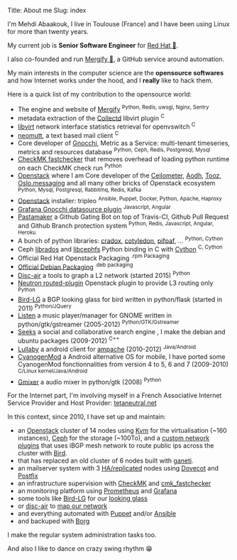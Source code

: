 Title: About me
Slug: index

I'm Mehdi Abaakouk, I live in Toulouse (France) and I have been using
Linux for more than twenty years.

My current job is **Senior Software Engineer** for [Red Hat 🎩](http://www.redhat.com).

I also co-founded and run [Mergify 🔀](https://mergify.io), a GitHub service around automation.

My main interests in the computer science are the **opensource
softwares** and how Internet works under the hood, and I **really** like
to hack them.

Here is a quick list of my contribution to the opensource world:

-   The engine and website of [Mergify](https://github.com/Mergifyio/mergify-engine)
    <sup>Python, Redis, uwsgi, Nginx, Sentry</sup>
-   metadata extraction of the [Collectd](https://collectd.org) libvirt
    plugin <sup>C</sup>
-   [libvirt](https://libvirt.org) network interface statistics
    retrieval for openvswitch <sup>C</sup>
-   [neomutt](https://github.com/neomutt/neomutt), a text based mail
    client <sup>C</sup>
-   Core developer of [Gnocchi](https://gnocchi.xyz), Metric as a
    Service: multi-tenant timeseries, metrics and resources database
    <sup>Python, Ceph, Redis, Postgresql, Mysql</sup>
-   [CheckMK fastchecker](https://github.com/sileht/cmk_fastchecker)
    that removes overhead of loading python runtime on each CheckMK check run
    <sup>Python</sup>
-   [Openstack](http://www.openstack.org) where I am Core developer of
    the [Ceilometer](https://github.com/openstack/ceilometer),
    [Aodh](https://github.com/openstack/aodh),
    [Tooz](https://github.com/openstack/tooz),
    [Oslo.messaging](https://github.com/openstack/oslo.messaging) and
    all many other bricks of Openstack ecosystem <sup>Python, Mysql,
    Postgresql, Rabbitmq, Redis, Kafka</sup>
-   [Openstack](http://www.openstack.org) installer: tripleo <sup>Ansible,
    Puppet, Docker, Python, Apache, Haproxy</sup>
-   [Grafana Gnocchi datasource plugin](https://grafana.net/plugins/gnocchixyz-gnocchi-datasource)
    <sup>Javascript, Angular</sup>
-   [Pastamaker](https://github.com/sileht/pastamaker) a Github Gating
    Bot on top of Travis-CI, Github Pull Request and Github Branch
    protection system <sup>Python, Redis, Javascript, Angular, Heroku</sup>
-   A bunch of python libraries:
    [cradox](https://github.com/sileht/pycradox),
    [cotyledon](https://github.com/sileht/cotyledon),
    [pifpaf](https://github.com/jd/pifpaf), ... <sup>Python, Cython</sup>
-   Ceph [librados](http://docs.ceph.com/docs/master/rados/api/python/)
    and
    [libcephfs](http://docs.ceph.com/docs/master/api/#ceph-filesystem-apis)
    Python binding in C with [Cython](http://cython.org) <sup>C, Cython</sup>
-   Official Red Hat Openstack Packaging <sup>.rpm Packaging</sup>
-   [Official Debian Packaging](http://qa.debian.org/developer.php?login=sileht%40sileht.net)
    <sup>.deb packaging</sup>
-   [Disc-air](https://chiliproject.tetaneutral.net/projects/git-tetaneutral-net/repository/disc-air)
    a tools to graph a L2 network (started 2015) <sup>Python</sup>
-   [Neutron routed-plugin](https://chiliproject.tetaneutral.net/projects/git-tetaneutral-net/repository/neutron-linuxrouted-plugin)
    Openstack plugin to provide L3 routing only <sup>Python</sup>
-   [Bird-LG](https://github.com/sileht/bird-lg/) a BGP looking glass
    for bird written in python/flask (started in 2011)
    <sup>Python/JQuery</sup>
-   [Listen](https://launchpad.net/listen) a music player/manager for
    GNOME written in python/gtk/gstreamer (2005-2012)
    <sup>Python/GTK/Gstreamer</sup>
-   [Seeks](http://www.seeks-project.info) a social and collaborative
    search engine , I make the debian and ubuntu packages (2009-2012)
    <sup>C++</sup>
-   [Lullaby](http://github.com/sileht/lullaby) a android client for
    [ampache](http://ampache.org/) (2010-2012) <sup>Java/Android</sup>
-   [CyanogenMod](http://www.cyanogenmod.com) a Android alternative OS
    for mobile, I have ported some CyanogenMod fonctionnalities from
    version 4 to 5, 6 and 7 (2009-2010)
    <sup>C/Linux kernel/Java/Android</sup>
-   [Gmixer](http://launchpad.net/gmixer) a audio mixer in
    python/gtk (2008) <sup>Python</sup>

For the Internet part, I'm involving myself in a French Associative
Internet Service Provider and Host Provider:
[tetaneutral.net](http://www.tetaneutral.net)

In this context, since 2010, I have set up and maintain:

-   an [Openstack](http://www.openstack.org) cluster of 14 nodes using
    [Kvm](http://www.linux-kvm.org) for the virtualisation (~160
    instances), [Ceph](http://ceph.com/) for the storage (~100To), and
    a [custom network
    plugins](https://chiliproject.tetaneutral.net/projects/git-tetaneutral-net/repository/neutron-linuxrouted-plugin)
    that uses iBGP mesh network to route public ips across the cluster
    with [Bird](https://bird.network.cz/).
-   that has replaced an old cluster of 6 nodes built with
    [ganeti](http://code.google.com/p/ganeti/).
-   an mailserver system with 3
    [HA/replicated](http://wiki.dovecot.org/Replication) nodes using
    [Dovecot](http://www.dovecot.org/) and
    [Postfix](http://www.postfix.org/)
-   an infrastructure supervision with
    [CheckMK](http://http://mathias-kettner.de/check_mk.html) and
    [cmk\_fastchecker](https://github.com/sileht/cmk_fastchecker)
-   an monitoring platform using [Prometheus](https://prometheus.io) and
    [Grafana](https://grafana.com)
-   some tools like [Bird-LG](https://github.com/sileht/bird-lg/) for
    our [looking glass](http://lg.tetaneutral.net/)
-   or
    [disc-air](https://chiliproject.tetaneutral.net/projects/git-tetaneutral-net/repository/disc-air)
    to [map our network](https://tsf.tetaneutral.net/)
-   and everything automated with [Puppet](https://puppetlabs.com/)
    and/or [Ansible](https://ansible.com)
-   and backuped with [Borg](http://borgbackup.readthedocs.org)

I make the regular system administration tasks too.

And also I like to dance on crazy swing rhythm 😁
